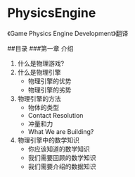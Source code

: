 PhysicsEngine
=============

《Game Physics Engine Development》翻译

##目录
###第一章 介绍
1. 什么是物理游戏? 
2. 什么是物理引擎 
    * 物理引擎的优势
    * 物理引擎的劣势
3. 物理引擎的方法 
    * 物体的类型
    * Contact Resolution
    * 冲量和力
    * What We are Building?
4. 物理引擎中的数学知识
    * 你应该知道的数学知识
    * 我们需要回顾的数学知识
    * 我们需要介绍的数据知识
